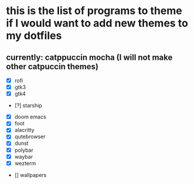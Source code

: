 # this is the list of programs to theme if I would want to add new themes to my dotfiles
## currently: catppuccin mocha (I will not make other catpuccin themes)
- [x] rofi
- [x] gtk3
- [x] gtk4
- [?] starship
- [x] doom emacs
- [x] foot
- [x] alacritty
- [x] qutebrowser
- [x] dunst
- [x] polybar
- [x] waybar
- [x] wezterm
- [] wallpapers
